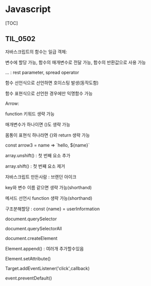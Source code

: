 # Javascript

[TOC]



## TIL_0502

자바스크립트의 함수는 일급 객체:

변수에 할당 가능, 함수의 매개변수로 전달 가능, 함수의 반환값으로 사용 가능



... : rest parameter, spread operator



함수 선언식으로 선언하면 호이스팅 발생(동작도함)

함수 표현식으로 선언한 경우에만 익명함수 가능



Arrow:

function 키워드 생략 가능

매개변수가 하나이면 ()도 생략 가능

몸통이 표현식 하나라면 {}와 return 생략 가능

const arrow3 = name => \`hello, ${name}\`





array.unshift() : 첫 번째 요소 추가

array.shift() : 첫 번쨰 요소 제거



자바스크립트 만든사람 : 브랜던 아이크



key와 변수 이름 같으면 생략 가능(shorthand)

메서드 선언시 function 생략 가능(shorthand)

구조분해할당 : const {name} = userInformation



document.querySelector

document.querySelectorAll

document.createElement

Element.append() : 여러개 추가할수있음

Element.setAttribute()

Target.addEventListener('click',callback)

event.preventDefault()
